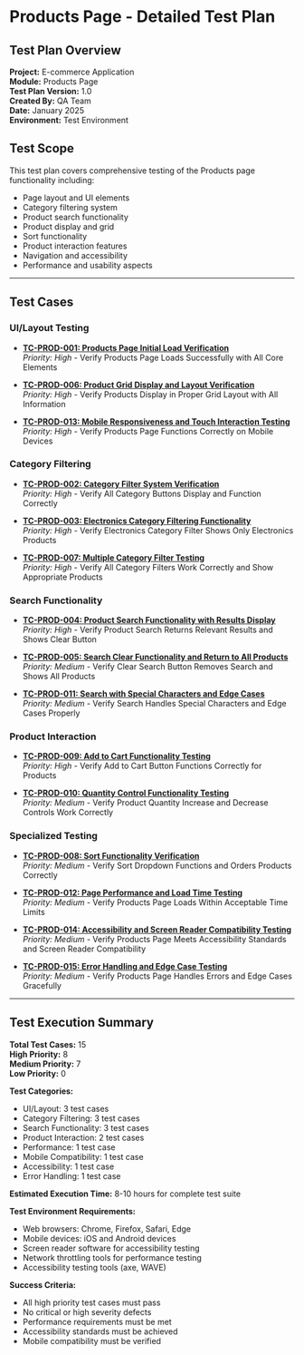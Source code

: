 # Products Page - Detailed Test Plan

## Test Plan Overview

**Project:** E-commerce Application  
**Module:** Products Page  
**Test Plan Version:** 1.0  
**Created By:** QA Team  
**Date:** January 2025  
**Environment:** Test Environment  

## Test Scope

This test plan covers comprehensive testing of the Products page functionality including:
- Page layout and UI elements
- Category filtering system
- Product search functionality
- Product display and grid
- Sort functionality
- Product interaction features
- Navigation and accessibility
- Performance and usability aspects

---

## Test Cases

### UI/Layout Testing

- **[TC-PROD-001: Products Page Initial Load Verification](products/TC-PROD-001.md)**  
  *Priority: High* - Verify Products Page Loads Successfully with All Core Elements

- **[TC-PROD-006: Product Grid Display and Layout Verification](products/TC-PROD-006.md)**  
  *Priority: High* - Verify Products Display in Proper Grid Layout with All Information

- **[TC-PROD-013: Mobile Responsiveness and Touch Interaction Testing](products/TC-PROD-013.md)**  
  *Priority: High* - Verify Products Page Functions Correctly on Mobile Devices

### Category Filtering

- **[TC-PROD-002: Category Filter System Verification](products/TC-PROD-002.md)**  
  *Priority: High* - Verify All Category Buttons Display and Function Correctly

- **[TC-PROD-003: Electronics Category Filtering Functionality](products/TC-PROD-003.md)**  
  *Priority: High* - Verify Electronics Category Filter Shows Only Electronics Products

- **[TC-PROD-007: Multiple Category Filter Testing](products/TC-PROD-007.md)**  
  *Priority: High* - Verify All Category Filters Work Correctly and Show Appropriate Products

### Search Functionality

- **[TC-PROD-004: Product Search Functionality with Results Display](products/TC-PROD-004.md)**  
  *Priority: High* - Verify Product Search Returns Relevant Results and Shows Clear Button

- **[TC-PROD-005: Search Clear Functionality and Return to All Products](products/TC-PROD-005.md)**  
  *Priority: Medium* - Verify Clear Search Button Removes Search and Shows All Products

- **[TC-PROD-011: Search with Special Characters and Edge Cases](products/TC-PROD-011.md)**  
  *Priority: Medium* - Verify Search Handles Special Characters and Edge Cases Properly

### Product Interaction

- **[TC-PROD-009: Add to Cart Functionality Testing](products/TC-PROD-009.md)**  
  *Priority: High* - Verify Add to Cart Button Functions Correctly for Products

- **[TC-PROD-010: Quantity Control Functionality Testing](products/TC-PROD-010.md)**  
  *Priority: Medium* - Verify Product Quantity Increase and Decrease Controls Work Correctly

### Specialized Testing

- **[TC-PROD-008: Sort Functionality Verification](products/TC-PROD-008.md)**  
  *Priority: Medium* - Verify Sort Dropdown Functions and Orders Products Correctly

- **[TC-PROD-012: Page Performance and Load Time Testing](products/TC-PROD-012.md)**  
  *Priority: Medium* - Verify Products Page Loads Within Acceptable Time Limits

- **[TC-PROD-014: Accessibility and Screen Reader Compatibility Testing](products/TC-PROD-014.md)**  
  *Priority: Medium* - Verify Products Page Meets Accessibility Standards and Screen Reader Compatibility

- **[TC-PROD-015: Error Handling and Edge Case Testing](products/TC-PROD-015.md)**  
  *Priority: Medium* - Verify Products Page Handles Errors and Edge Cases Gracefully

---

## Test Execution Summary

**Total Test Cases:** 15  
**High Priority:** 8  
**Medium Priority:** 7  
**Low Priority:** 0  

**Test Categories:**
- UI/Layout: 3 test cases
- Category Filtering: 3 test cases  
- Search Functionality: 3 test cases
- Product Interaction: 2 test cases
- Performance: 1 test case
- Mobile Compatibility: 1 test case
- Accessibility: 1 test case
- Error Handling: 1 test case

**Estimated Execution Time:** 8-10 hours for complete test suite

**Test Environment Requirements:**
- Web browsers: Chrome, Firefox, Safari, Edge
- Mobile devices: iOS and Android devices
- Screen reader software for accessibility testing
- Network throttling tools for performance testing
- Accessibility testing tools (axe, WAVE)

**Success Criteria:**
- All high priority test cases must pass
- No critical or high severity defects
- Performance requirements must be met
- Accessibility standards must be achieved
- Mobile compatibility must be verified 